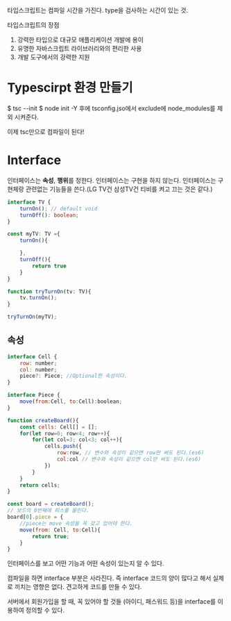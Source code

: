 타입스크립트는 컴파일 시간을 가진다.
type을 검사하는 시간이 있는 것.

타입스크립트의 장점 
1. 강력한 타입으로 대규모 애플리케이션 개발에 용이
2. 유명한 자바스크립트 라이브러리와의 편리한 사용
3. 개발 도구에서의 강력한 지원

# Typescirpt 환경 만들기
$ tsc --init
$ node init -Y
후에 tsconfig.jso에서 exclude에 node_modules를 제외 시켜준다.

이제 tsc만으로 컴파일이 된다!


# Interface
인터페이스는 **속성**, **행위**를 정한다. 
인터페이스는 구현을 하지 않는다.
인터페이스는 구현체랑 관련없는 기능들을 쓴다.(LG TV건 삼성TV건 티비를 켜고 끄는 것은 같다.)
```ts
interface TV {
    turnOn(); // default void
    turnOff(): boolean; 
}

const myTV: TV ={
    turnOn(){

    },
    turnOff(){
        return true
    }
}

function tryTurnOn(tv: TV){
    tv.turnOn();
}

tryTurnOn(myTV);
```

## 속성
```js
interface Cell {
    row: number;
    col: number;
    piece?: Piece; //Optional한 속성이다.
}

interface Piece {
    move(from:Cell, to:Cell):boolean;
}

function createBoard(){
    const cells: Cell[] = [];
    for(let row=0; row<4; row++){
        for(let col=3; col<3; col++){
            cells.push({
                row:row, // 변수와 속성이 같으면 row만 써도 된다.(es6)
                col:col // 변수와 속성이 같으면 col만 써도 된다.(es6)
            })
        }
    }
    return cells;
}

const board = createBoard();
// 보드의 0번째에 피스를 올린다.
board[0].piece = {
    //piece는 move 속성을 꼭 갖고 있어야 한다.
    move(from: Cell, to:Cell){
        return true;
    }
}
```
인터페이스를 보고 어떤 기능과 어떤 속성이 있는지 알 수 있다.

컴파일을 하면 interface 부분은 사라진다. 즉 interface 코드의 양이 많다고 해서 실제로 끼치는 영향은 없다.
견고하게 코드를 만들 수 있다.

서버에서 회원가입을 할 때, 꼭 있어야 할 것들 (아이디, 패스워드 등)을 interface를 이용하여 정의할 수 있다.
